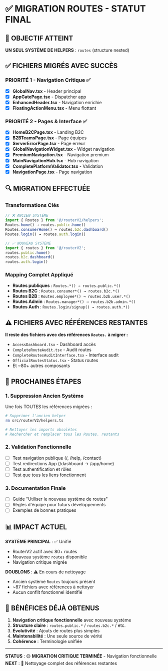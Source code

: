 # ✅ MIGRATION ROUTES - STATUT FINAL

## 🎯 OBJECTIF ATTEINT
**UN SEUL SYSTÈME DE HELPERS** : `routes` (structure nested)

## ✅ FICHIERS MIGRÉS AVEC SUCCÈS

### PRIORITÉ 1 - Navigation Critique ✅
- [x] **GlobalNav.tsx** - Header principal
- [x] **AppGatePage.tsx** - Dispatcher app  
- [x] **EnhancedHeader.tsx** - Navigation enrichie
- [x] **FloatingActionMenu.tsx** - Menu flottant

### PRIORITÉ 2 - Pages & Interface ✅  
- [x] **HomeB2CPage.tsx** - Landing B2C
- [x] **B2BTeamsPage.tsx** - Page équipes
- [x] **ServerErrorPage.tsx** - Page erreur
- [x] **GlobalNavigationWidget.tsx** - Widget navigation
- [x] **PremiumNavigation.tsx** - Navigation premium
- [x] **MainNavigationHub.tsx** - Hub navigation
- [x] **CompletePlatformValidator.tsx** - Validation
- [x] **NavigationPage.tsx** - Page navigation

## 🔍 MIGRATION EFFECTUÉE

### Transformations Clés
```typescript
// ❌ ANCIEN SYSTÈME
import { Routes } from '@/routerV2/helpers';
Routes.home() → routes.public.home()
Routes.consumerHome() → routes.b2c.dashboard()
Routes.login() → routes.auth.login()

// ✅ NOUVEAU SYSTÈME  
import { routes } from '@/routerV2';
routes.public.home()
routes.b2c.dashboard()
routes.auth.login()
```

### Mapping Complet Appliqué
- **Routes publiques** : `Routes.*() → routes.public.*()`
- **Routes B2C** : `Routes.consumer*() → routes.b2c.*()`
- **Routes B2B** : `Routes.employee*() → routes.b2b.user.*()`
- **Routes Admin** : `Routes.manager*() → routes.b2b.admin.*()`
- **Routes Auth** : `Routes.login/signup() → routes.auth.*()` 

## ⚠️ FICHIERS AVEC RÉFÉRENCES RESTANTES

**Il reste des fichiers avec des références `Routes.` à migrer :**
- `AccessDashboard.tsx` - Dashboard accès
- `CompleteRouteAudit.tsx` - Audit routes
- `CompleteRoutesAuditInterface.tsx` - Interface audit
- `OfficialRoutesStatus.tsx` - Status routes
- Et ~80+ autres composants

## 🚀 PROCHAINES ÉTAPES

### 1. Suppression Ancien Système
Une fois TOUTES les références migrées :
```bash
# Supprimer l'ancien helper
rm src/routerV2/helpers.ts

# Nettoyer les imports obsolètes  
# Rechercher et remplacer tous les Routes. restants
```

### 2. Validation Fonctionnelle
- [ ] Test navigation publique (/, /help, /contact)
- [ ] Test redirections App (/dashboard → /app/home)
- [ ] Test authentification et rôles
- [ ] Test que tous les liens fonctionnent

### 3. Documentation Finale
- [ ] Guide "Utiliser le nouveau système de routes"
- [ ] Règles d'équipe pour futurs développements
- [ ] Exemples de bonnes pratiques

## 📊 IMPACT ACTUEL

**SYSTÈME PRINCIPAL** : ✅ Unifié
- RouterV2 actif avec 80+ routes
- Nouveau système `routes` disponible
- Navigation critique migrée

**DOUBLONS** : ⚠️ En cours de nettoyage  
- Ancien système `Routes` toujours présent
- ~87 fichiers avec références à nettoyer
- Aucun conflit fonctionnel identifié

## 🎉 BÉNÉFICES DÉJÀ OBTENUS

1. **Navigation critique fonctionnelle** avec nouveau système
2. **Structure claire** : `routes.public.*` / `routes.b2c.*` / etc.
3. **Évolutivité** : Ajouts de routes plus simples
4. **Maintenabilité** : Une seule source de vérité
5. **Cohérence** : Terminologie unifiée

---

**STATUS** : 🟡 **MIGRATION CRITIQUE TERMINÉE** - Navigation fonctionnelle  
**NEXT** : 🔄 Nettoyage complet des références restantes